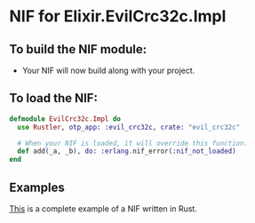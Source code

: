 # NIF for Elixir.EvilCrc32c.Impl

## To build the NIF module:

- Your NIF will now build along with your project.

## To load the NIF:

```elixir
defmodule EvilCrc32c.Impl do
  use Rustler, otp_app: :evil_crc32c, crate: "evil_crc32c"

  # When your NIF is loaded, it will override this function.
  def add(_a, _b), do: :erlang.nif_error(:nif_not_loaded)
end
```

## Examples

[This](https://github.com/rusterlium/NifIo) is a complete example of a NIF written in Rust.
